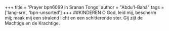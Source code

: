 +++
title = 'Prayer bpn6099 in Sranan Tongo'
author = "Abdu'l-Bahá"
tags = ['lang-srn', 'bpn-unsorted']
+++
##KINDEREN 
O God, leid mij, bescherm mij; maak mij een stralend licht en een schitterende ster. Gij zijt de Machtige en de Krachtige.
